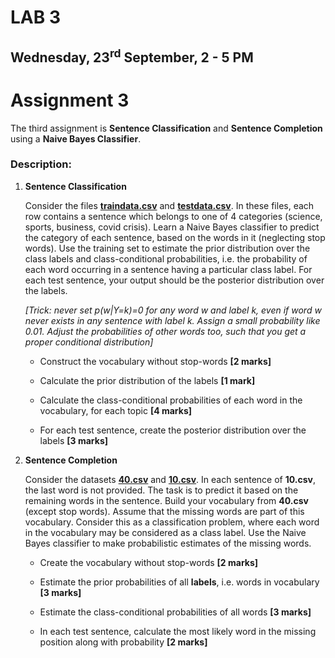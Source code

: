 # LAB 3

## Wednesday, 23<sup>rd</sup> September, 2 - 5 PM

# Assignment 3

The third assignment is **Sentence Classification** and **Sentence Completion** using a **Naive Bayes Classifier**.

### Description:

1. **Sentence Classification**

    Consider the files **[traindata.csv](./datasets/traindata.csv)** and **[testdata.csv](./datasets/testdata.csv)**. In these files, each row contains a sentence which belongs to one of 4 categories (science, sports, business, covid crisis). Learn a Naive Bayes classifier to predict the category of each sentence, based on the words in it (neglecting stop words). Use the training set to estimate the prior distribution over the class labels and class-conditional probabilities, i.e. the probability of each word occurring in a sentence having a particular class label. For each test sentence, your output should be the posterior distribution over the labels.

    *[Trick: never set p(w|Y=k)=0 for any word w and label k, even if word w never exists in any sentence with label k. Assign a small probability like 0.01. Adjust the probabilities of other words too, such that you get a proper conditional distribution]*

    * Construct the vocabulary without stop-words **[2 marks]**

    * Calculate the prior distribution of the labels **[1 mark]**

    * Calculate the class-conditional probabilities of each word in the vocabulary, for each topic **[4 marks]**

    * For each test sentence, create the posterior distribution over the labels **[3 marks]**

2. **Sentence Completion**

    Consider the datasets **[40.csv](./datasets/40.csv)** and **[10.csv](./datasets/10.csv)**. In each sentence of **10.csv**, the last word is not provided. The task is to predict it based on the remaining words in the sentence. Build your vocabulary from **40.csv** (except stop words). Assume that the missing words are part of this vocabulary. Consider this as a classification problem, where each word in the vocabulary may be considered as a class label. Use the Naive Bayes classifier to make probabilistic estimates of the missing words.

    * Create the vocabulary without stop-words **[2 marks]**

    * Estimate the prior probabilities of all **labels**, i.e. words in vocabulary **[3 marks]**

    * Estimate the class-conditional probabilities of all words **[3 marks]**

    * In each test sentence, calculate the most likely word in the missing position along with probability **[2 marks]**
